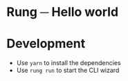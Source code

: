 # Rung ─ Hello world

# Development

- Use `yarn` to install the dependencies
- Use `rung run` to start the CLI wizard
    
